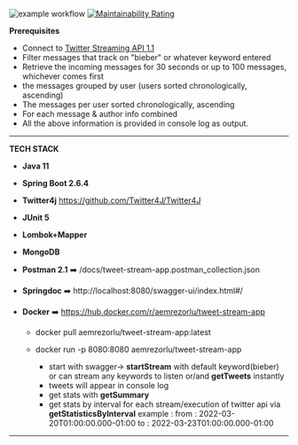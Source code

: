 ![example workflow](https://github.com/dEMonaRE/tweet-stream-app/actions/workflows/maven-publish.yml/badge.svg)
[![Maintainability Rating](https://sonarcloud.io/api/project_badges/measure?project=dEMonaRE_tweet-stream-app&metric=sqale_rating)](https://sonarcloud.io/summary/new_code?id=dEMonaRE_tweet-stream-app)

**Prerequisites**

+ Connect to [Twitter Streaming API 1.1](https://developer.twitter.com/en/docs/twitter-api/v1/tweets/filter-realtime/overview)
+ Filter messages that track on "bieber" or whatever keyword entered
+ Retrieve the incoming messages for 30 seconds or up to 100 messages, whichever comes first
+ the messages grouped by user (users sorted chronologically, ascending)
+ The messages per user sorted chronologically, ascending
+ For each message & author info combined
+ All the above information is provided in console log as output.

-----------------------------------------------------------------------------------------------------------

**TECH STACK**
-  **Java 11**
-  **Spring Boot 2.6.4**
-  **Twitter4j** https://github.com/Twitter4J/Twitter4J
-  **JUnit 5**
-  **Lombok+Mapper**
-  **MongoDB**
-  **Postman 2.1** ➡️ /docs/tweet-stream-app.postman_collection.json
-  **Springdoc**  ➡️ http://localhost:8080/swagger-ui/index.html#/
-  **Docker** ➡️ https://hub.docker.com/r/aemrezorlu/tweet-stream-app

    -	docker pull aemrezorlu/tweet-stream-app:latest

   -	docker run -p 8080:8080 aemrezorlu/tweet-stream-app
   
        -  start with swagger-> **startStream** with default keyword(bieber) or can stream any keywords to listen or/and **getTweets** instantly 
        -  tweets will appear in console log
        -   get stats with **getSummary** 
        -   get stats by interval for each stream/execution of twitter api via **getStatisticsByInterval**   example :  from : 2022-03-20T01:00:00.000-01:00   to :  2022-03-23T01:00:00.000-01:00
                     
---------------------------------------------------------------------------------

